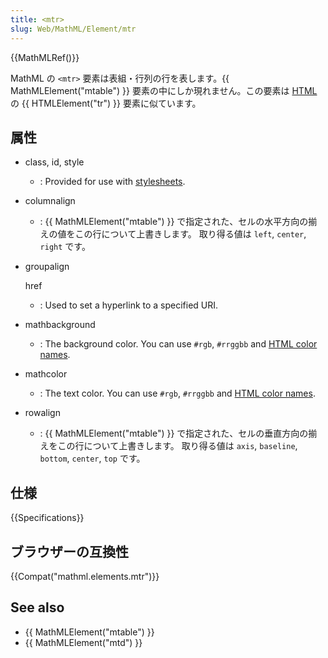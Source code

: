 ```yaml
---
title: <mtr>
slug: Web/MathML/Element/mtr
---
```


{{MathMLRef()}}

MathML の `<mtr>` 要素は表組・行列の行を表します。{{ MathMLElement("mtable") }} 要素の中にしか現れません。この要素は [HTML](/ja/docs/HTML) の {{ HTMLElement("tr") }} 要素に似ています。

## 属性

- class, id, style
  - : Provided for use with [stylesheets](/ja/docs/CSS).
- columnalign
  - : {{ MathMLElement("mtable") }} で指定された、セルの水平方向の揃えの値をこの行について上書きします。
    取り得る値は `left`, `center`, `right` です。
- groupalign

  href

  - : Used to set a hyperlink to a specified URI.

- mathbackground
  - : The background color. You can use `#rgb`, `#rrggbb` and [HTML color names](/ja/docs/CSS/color_value#Color_Keywords).
- mathcolor
  - : The text color. You can use `#rgb`, `#rrggbb` and [HTML color names](/ja/docs/CSS/color_value#Color_Keywords).
- rowalign
  - : {{ MathMLElement("mtable") }} で指定された、セルの垂直方向の揃えをこの行について上書きします。
    取り得る値は `axis`, `baseline`, `bottom`, `center`, `top` です。

## 仕様

{{Specifications}}

## ブラウザーの互換性

{{Compat("mathml.elements.mtr")}}

## See also

- {{ MathMLElement("mtable") }}
- {{ MathMLElement("mtd") }}
